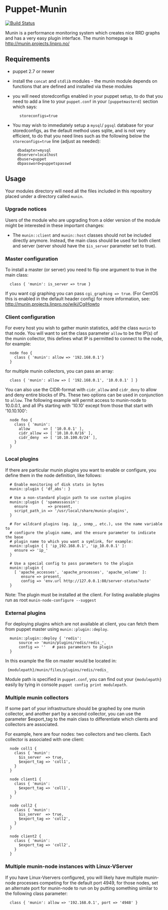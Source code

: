 # Puppet-Munin

[![Build Status](https://travis-ci.org/duritong/puppet-munin.png?branch=master)](https://travis-ci.org/duritong/puppet-munin)

Munin is a performance monitoring system which creates nice RRD graphs and has
a very easy plugin interface. The munin homepage is http://munin.projects.linpro.no/

## Requirements

   * puppet 2.7 or newer
   * install the `concat` and `stdlib` modules - the munin module depends on functions that are defined and installed via these modules
   * you will need storedconfigs enabled in your puppet setup, to do that you need to add a line to your `puppet.conf` in your `[puppetmasterd]` section which says:

            storeconfigs=true

   * You may wish to immediately setup a `mysql`/ `pgsql` database for your storedconfigs, as
   the default method uses sqlite, and is not very efficient, to do that you need lines
   such as the following below the `storeconfigs=true` line (adjust as needed):

           dbadapter=mysql
           dbserver=localhost
           dbuser=puppet
           dbpassword=puppetspasswd
    
## Usage

Your modules directory will need all the files included in this repository placed under a directory called `munin`.

### Upgrade notices

Users of the module who are upgrading from a older version of the module might be interested in these important changes:

 * The `munin::client` and `munin::host` classes should not be included
   directly anymore. Instead, the main class should be used for both client and
   server (server should have the `$is_server` parameter set to true).

### Master configuration

To install a master (or server) you need to flip one argument to true in the main class:

      class { 'munin': is_server => true }

If you want cgi graphing you can pass `cgi_graphing => true`. (For CentOS this is enabled in the default header config) for more information, see: http://munin.projects.linpro.no/wiki/CgiHowto

### Client configuration

For every host you wish to gather munin statistics, add the class `munin` to that
node. You will want to set the class parameter `allow` to be the IP(s) of the munin
collector, this defines what IP is permitted to connect to the node, for example:

      node foo {
        class { 'munin': allow => '192.168.0.1'}
      }

for multiple munin collectors, you can pass an array:

      class { 'munin': allow => [ '192.168.0.1', '10.0.0.1' ] }

You can also use the CIDR-format with `cidr_allow` and `cidr_deny` to allow and
deny entire blocks of IPs. These two options can be used in conjunction to
`allow`. The following example will permit access to munin-node to 10.0.0.1,
and all IPs starting with '10.10' except from those that start with
'10.10.100':

      node foo {
        class { 'munin':
          allow      => [ '10.0.0.1' ],
          cidr_allow => [ '10.10.0.0/16' ],
          cidr_deny  => [ '10.10.100.0/24' ],
        }
      }

### Local plugins

If there are particular munin plugins you want to enable or configure, you define them
in the node definition, like follows:

      # Enable monitoring of disk stats in bytes
      munin::plugin { 'df_abs': }

      # Use a non-standard plugin path to use custom plugins
      munin::plugin { 'spamassassin':
        ensure         => present,
        script_path_in => '/usr/local/share/munin-plugins',
      }
    
      # For wildcard plugins (eg. ip_, snmp_, etc.), use the name variable to
      # configure the plugin name, and the ensure parameter to indicate the base
      # plugin name to which you want a symlink, for example:
      munin::plugin { [ 'ip_192.168.0.1', 'ip_10.0.0.1' ]:
        ensure => 'ip_'
      }
    
      # Use a special config to pass parameters to the plugin
      munin::plugin {
        [ 'apache_accesses', 'apache_processes', 'apache_volume' ]:
           ensure => present,
           config => 'env.url http://127.0.0.1:80/server-status?auto'
      }

Note: The plugin must be installed at the client. For listing available plugins run as root `munin-node-configure --suggest`      
      
### External plugins

For deploying plugins which are not available at client, you can fetch them from puppet
master using `munin::plugin::deploy`.

      munin::plugin::deploy { 'redis':
          source => 'munin/plugins/redis/redis_',
          config => ''   # pass parameters to plugin
      }

In this example the file on master would be located in:
    
     {modulepath}/munin/files/plugins/redis/redis_
     
Module path is specified in `puppet.conf`, you can find out your `{modulepath}` easily by tying 
in console `puppet config print modulepath`.


### Multiple munin collectors

If some part of your infrastructure should be graphed by one munin collector,
and another part by a second collector, you can use the parameter $export_tag
to the main class to differentiate which clients and collectors are associated.

For example, here are four nodes: two collectors and two clients. Each
collector is associated with one client:

      node coll1 {
        class { 'munin':
          $is_server  => true,
          $export_tag => 'coll1',
        }
      }

      node client1 {
        class { 'munin':
          $export_tag => 'coll1',
        }
      }

      node coll2 {
        class { 'munin':
          $is_server  => true,
          $export_tag => 'coll2',
        }
      }

      node client2 {
        class { 'munin':
          $export_tag => 'coll2',
        }
      }

### Multiple munin-node instances with Linux-VServer

If you have Linux-Vservers configured, you will likely have multiple munin-node processes
competing for the default port 4949, for those nodes, set an alternate port for munin-node
to run on by putting something similar to the following class parameter:

      class { 'munin': allow => '192.168.0.1', port => '4948' }
